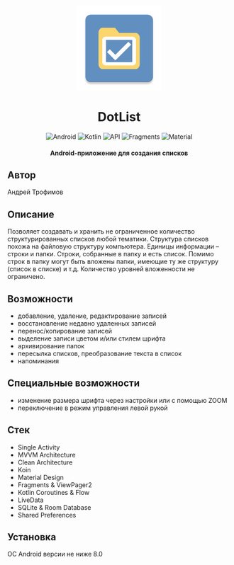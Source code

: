 <div align="center">
<img src="https://github.com/A2T-user/DotList/blob/master/app/src/main/res/mipmap-xxxhdpi/ic_launcher.webp" width="192" height="192" />
</div>
<h1 align="center">DotList</h1>
<p align="center">
  <img alt="Android" src="https://img.shields.io/badge/Android-3DDC84?style=for-the-badge&logo=android&logoColor=white"/>
  <img alt="Kotlin" src="https://img.shields.io/badge/Kotlin-a503fc?logo=kotlin&logoColor=white&style=for-the-badge"/>
  <img alt="API" src="https://img.shields.io/badge/Api%2026+-50f270?logo=android&logoColor=black&style=for-the-badge"/>
  <img alt="Fragments" src="https://img.shields.io/static/v1?style=for-the-badge&message=Fragments&color=4285F4&label="/>
  <img alt="Material" src="https://custom-icon-badges.demolab.com/badge/material-lightblue?style=for-the-badge"/>
  </br>
</p>

<h4 align="center">Android-приложение для создания списков</h4>

## Автор 
Андрей Трофимов

## Описание
Позволяет создавать и хранить не ограниченное количество структурированных списков любой тематики. Структура списков похожа на файловую структуру компьютера. Единицы информации  –  строки и папки. Строки, собранные в папку и есть список. Помимо строк в папку могут быть вложены папки,  имеющие ту же структуру (список в списке) и т.д. Количество уровней вложенности не ограничено.

## Возможности
- добавление, удаление, редактирование записей
- восстановление недавно удаленных записей
- перенос/копирование записей
- выделение записи цветом и/или стилем шрифта
- архивирование папок
- пересылка списков, преобразование текста в список
- напоминания
## Специальные возможности
- изменение размера шрифта через настройки или с помощью ZOOM
- переключение в режим управления левой рукой

## Стек
- Single Activity
- MVVM Architecture
- Clean Architecture
- Koin
- Material Design
- Fragments & ViewPager2
- Kotlin Coroutines & Flow
- LiveData
- SQLite & Room Database
- Shared Preferences

## Установка
ОС Android версии не ниже 8.0
